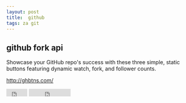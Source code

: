 ```yaml
---
layout: post
title:  github
tags: za git
---
```


## github fork api
Showcase your GitHub repo's success with these three simple, static buttons featuring dynamic watch, fork, and follower counts.

http://ghbtns.com/

<iframe id="gh-fork" src="http://ghbtns.com/github-btn.html?user=ironsummitmedia&amp;repo=startbootstrap&amp;type=fork" allowtransparency="true" frameborder="0" scrolling="0" width="55px" height="20px"></iframe>

<iframe id="gh-star" src="http://ghbtns.com/github-btn.html?user=ironsummitmedia&amp;repo=startbootstrap&amp;type=watch&amp;count=true" allowtransparency="true" frameborder="0" scrolling="0" width="110px" height="20px"></iframe>